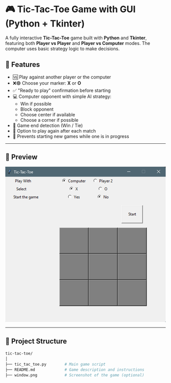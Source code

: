 # 🎮 Tic-Tac-Toe Game with GUI (Python + Tkinter)

A fully interactive **Tic-Tac-Toe** game built with **Python** and **Tkinter**, featuring both **Player vs Player** and **Player vs Computer** modes. The computer uses basic strategy logic to make decisions.

## 🧠 Features

- 🆚 Play against another player or the computer  
- ❌🟢 Choose your marker: **X** or **O**  
- ✅ "Ready to play" confirmation before starting  
- 💻 Computer opponent with simple AI strategy:
  - Win if possible
  - Block opponent
  - Choose center if available
  - Choose a corner if possible
- 🎉 Game end detection (Win / Tie)  
- 🔄 Option to play again after each match  
- 🚫 Prevents starting new games while one is in progress  

---

## 📸 Preview

![Game Preview](./window.png) <!-- Make sure `window.png` is in your repo root -->

---

## 📁 Project Structure

```bash
tic-tac-toe/
│
├── tic_tac_toe.py        # Main game script
├── README.md             # Game description and instructions
├── window.png            # Screenshot of the game (optional)
